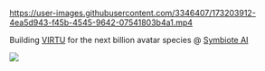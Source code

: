 https://user-images.githubusercontent.com/3346407/173203912-4ea5d943-f45b-4545-9642-07541803b4a1.mp4

Building [VIRTU](https://virtu.fun) for the next billion avatar species @ [Symbiote AI](https://symbiote-ai.com)

![](https://github-readme-stats.vercel.app/api?username=carpedm20)
